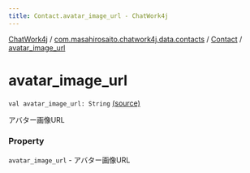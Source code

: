 ```yaml
---
title: Contact.avatar_image_url - ChatWork4j
---
```


[ChatWork4j](../../index.md) / [com.masahirosaito.chatwork4j.data.contacts](../index.md) / [Contact](index.md) / [avatar_image_url](.)

# avatar_image_url

`val avatar_image_url: String` [(source)](https://github.com/MasahiroSaito/ChatWork4j/tree/master/src/main/kotlin/com/masahirosaito/chatwork4j/data/contacts/Contact.kt#L23)

アバター画像URL

### Property

`avatar_image_url` - アバター画像URL